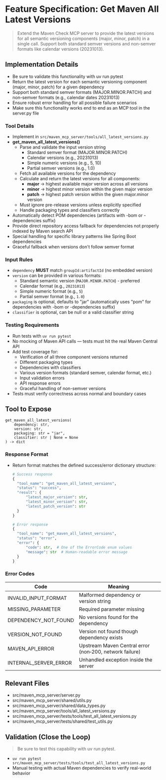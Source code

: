 # Feature Specification: Get Maven All Latest Versions

> Extend the Maven Check MCP server to provide the latest versions for all semantic versioning components (major, minor, patch) in a single call. Support both standard semver versions and non-semver formats like calendar versions (20231013).

## Implementation Details
- Be sure to validate this functionality with uv run pytest
- Return the latest version for each semantic versioning component (major, minor, patch) for a given dependency
- Support both standard semver formats (MAJOR.MINOR.PATCH) and non-semver formats (e.g., calendar dates 20231013)
- Ensure robust error handling for all possible failure scenarios
- Make sure this functionality works end to end as an MCP tool in the server.py file

### Tool Details
- Implement in `src/maven_mcp_server/tools/all_latest_versions.py`
- **get_maven_all_latest_versions()**
  - Parse and validate the input version string
    - Standard semver format (MAJOR.MINOR.PATCH)
    - Calendar versions (e.g., 20231013)
    - Simple numeric versions (e.g., 5, 10)
    - Partial semver versions (e.g., 1.0)
  - Fetch all available versions for the dependency
  - Calculate and return the latest versions for all components:
    - **major** → highest available major version across all versions
    - **minor** → highest minor version within the given major version
    - **patch** → highest patch version within the given major.minor version
  - Must ignore pre-release versions unless explicitly specified
  - Handle packaging types and classifiers correctly
- Automatically detect POM dependencies (artifacts with -bom or -dependencies suffix)
- Provide direct repository access fallback for dependencies not properly indexed by Maven search API
- Special handling for specific library patterns like Spring Boot dependencies
- Graceful fallback when versions don't follow semver format

### Input Rules
- `dependency` **MUST** match `groupId:artifactId` (no embedded version)
- `version` can be provided in various formats:
  - Standard semantic version (`MAJOR.MINOR.PATCH`) - preferred
  - Calendar format (e.g., `20231013`)
  - Simple numeric format (e.g., `5`)
  - Partial semver format (e.g., `1.0`)
- `packaging` is optional, defaults to "jar" (automatically uses "pom" for dependencies with -bom or -dependencies suffix)
- `classifier` is optional, can be null or a valid classifier string

### Testing Requirements
- Run tests with `uv run pytest`
- No mocking of Maven API calls — tests must hit the real Maven Central API
- Add test coverage for:
  - Verification of all three component versions returned
  - Different packaging types
  - Dependencies with classifiers
  - Various version formats (standard semver, calendar format, etc.)
  - Input validation errors
  - API response errors
  - Graceful handling of non-semver versions
- Tests must verify correctness across normal and boundary cases

## Tool to Expose

```text
get_maven_all_latest_versions(
    dependency: str,
    version: str,
    packaging: str = "jar",
    classifier: str | None = None
) -> dict
```

### Response Format
- Return format matches the defined success/error dictionary structure:
  ```python
  # Success response
  {
    "tool_name": "get_maven_all_latest_versions",
    "status": "success",
    "result": {
        "latest_major_version": str,
        "latest_minor_version": str,
        "latest_patch_version": str
    }
  }
  
  # Error response
  {
    "tool_name": "get_maven_all_latest_versions",
    "status": "error",
    "error": {
        "code": str,  # One of the ErrorCode enum values
        "message": str  # Human-readable error message
    }
  }
  ```

### Error Codes

| Code | Meaning |
|------|---------|
| INVALID_INPUT_FORMAT | Malformed dependency or version string |
| MISSING_PARAMETER    | Required parameter missing |
| DEPENDENCY_NOT_FOUND | No versions found for the dependency |
| VERSION_NOT_FOUND    | Version not found though dependency exists |
| MAVEN_API_ERROR      | Upstream Maven Central error (non‑200, network failure) |
| INTERNAL_SERVER_ERROR| Unhandled exception inside the server |

## Relevant Files
- src/maven_mcp_server/server.py
- src/maven_mcp_server/shared/utils.py
- src/maven_mcp_server/shared/data_types.py
- src/maven_mcp_server/tools/all_latest_versions.py
- src/maven_mcp_server/tests/tools/test_all_latest_versions.py
- src/maven_mcp_server/tests/shared/test_utils.py

## Validation (Close the Loop)
> Be sure to test this capability with uv run pytest.

- `uv run pytest src/maven_mcp_server/tests/tools/test_all_latest_versions.py`
- Manual testing with actual Maven dependencies to verify real-world behavior